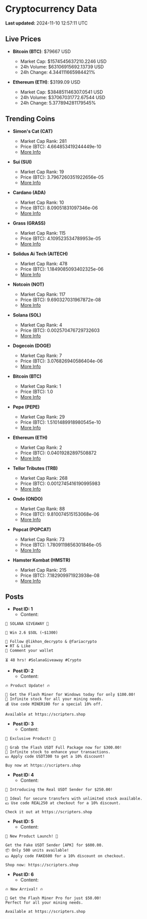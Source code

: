 # Cryptocurrency Data

**Last updated:** 2024-11-10 12:57:11 UTC

## Live Prices
- **Bitcoin (BTC)**: $79667 USD
  - Market Cap: $1574545637210.2246 USD
  - 24h Volume: $63106915692.13739 USD
  - 24h Change: 4.344111665984421%

- **Ethereum (ETH)**: $3199.09 USD
  - Market Cap: $384851146307.0541 USD
  - 24h Volume: $37067031772.67544 USD
  - 24h Change: 5.377894281179545%

## Trending Coins
- **Simon's Cat (CAT)**
  - Market Cap Rank: 281
  - Price (BTC): 4.664853419244449e-10
  - [More Info](https://www.coingecko.com/en/coins/simons-cat)

- **Sui (SUI)**
  - Market Cap Rank: 19
  - Price (BTC): 3.7967260351922656e-05
  - [More Info](https://www.coingecko.com/en/coins/sui)

- **Cardano (ADA)**
  - Market Cap Rank: 10
  - Price (BTC): 8.09051831097346e-06
  - [More Info](https://www.coingecko.com/en/coins/cardano)

- **Grass (GRASS)**
  - Market Cap Rank: 115
  - Price (BTC): 4.109523534789953e-05
  - [More Info](https://www.coingecko.com/en/coins/grass)

- **Solidus Ai Tech (AITECH)**
  - Market Cap Rank: 478
  - Price (BTC): 1.1849085093402325e-06
  - [More Info](https://www.coingecko.com/en/coins/solidus-ai-tech)

- **Notcoin (NOT)**
  - Market Cap Rank: 117
  - Price (BTC): 9.690327031967872e-08
  - [More Info](https://www.coingecko.com/en/coins/notcoin)

- **Solana (SOL)**
  - Market Cap Rank: 4
  - Price (BTC): 0.002570476729732603
  - [More Info](https://www.coingecko.com/en/coins/solana)

- **Dogecoin (DOGE)**
  - Market Cap Rank: 7
  - Price (BTC): 3.076826940586404e-06
  - [More Info](https://www.coingecko.com/en/coins/dogecoin)

- **Bitcoin (BTC)**
  - Market Cap Rank: 1
  - Price (BTC): 1.0
  - [More Info](https://www.coingecko.com/en/coins/bitcoin)

- **Pepe (PEPE)**
  - Market Cap Rank: 29
  - Price (BTC): 1.5101489918980545e-10
  - [More Info](https://www.coingecko.com/en/coins/pepe)

- **Ethereum (ETH)**
  - Market Cap Rank: 2
  - Price (BTC): 0.04019282897508872
  - [More Info](https://www.coingecko.com/en/coins/ethereum)

- **Tellor Tributes (TRB)**
  - Market Cap Rank: 268
  - Price (BTC): 0.0012745416190995983
  - [More Info](https://www.coingecko.com/en/coins/tellor-tributes)

- **Ondo (ONDO)**
  - Market Cap Rank: 88
  - Price (BTC): 9.810074515153068e-06
  - [More Info](https://www.coingecko.com/en/coins/ondo)

- **Popcat (POPCAT)**
  - Market Cap Rank: 73
  - Price (BTC): 1.7809119856301846e-05
  - [More Info](https://www.coingecko.com/en/coins/popcat)

- **Hamster Kombat (HMSTR)**
  - Market Cap Rank: 215
  - Price (BTC): 7.182909971923938e-08
  - [More Info](https://www.coingecko.com/en/coins/hamster-kombat)

## Posts
- **Post ID: 1**
  - Content:
```
🚀 SOLANA GIVEAWAY 🚀

🎁 Win 2.6 $SOL (~$1300)

🤝 Follow @likhon_decrypto & @fariacrypto
❤️ RT & Like
💬 Comment your wallet

⏳ 48 hrs! #SolanaGiveaway #Crypto
```

- **Post ID: 2**
  - Content:
```
🔥 Product Update! 🔥

🚀 Get the Flash Miner for Windows today for only $100.00!
🔋 Infinite stock for all your mining needs.
💰 Use code MINER100 for a special 10% off.

Available at https://scripters.shop
```

- **Post ID: 3**
  - Content:
```
🎁 Exclusive Product! 🎁

💸 Grab the Flash USDT Full Package now for $300.00!
🎉 Infinite stock to enhance your transactions.
💵 Apply code USDT300 to get a 10% discount!

Buy now at https://scripters.shop
```

- **Post ID: 4**
  - Content:
```
💎 Introducing the Real USDT Sender for $250.00!

💼 Ideal for secure transfers with unlimited stock available.
💵 Use code REAL250 at checkout for a 10% discount.

Check it out at https://scripters.shop
```

- **Post ID: 5**
  - Content:
```
🚀 New Product Launch! 🚀

Get the Fake USDT Sender [APK] for $600.00.
📦 Only 500 units available!
💵 Apply code FAKE600 for a 10% discount on checkout.

Shop now: https://scripters.shop
```

- **Post ID: 6**
  - Content:
```
🔥 New Arrival! 🔥

💸 Get the Flash Miner Pro for just $50.00!
Perfect for all your mining needs.

Available at https://scripters.shop
```

